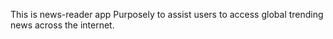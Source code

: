 This is news-reader app 
Purposely to assist users to access global trending news across the internet.
